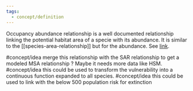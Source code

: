 ```yaml
---
tags:
  - concept/definition
---
```

Occupancy abundance relationship is a well documented relationship linking the potential habitat area of a specie with its abundance.
It is similar to the [[species-area-relationship]] but for the abundance.
See [link](https://en.wikipedia.org/wiki/Occupancy%E2%80%93abundance_relationship).

#concept/idea merge this relationship with the SAR relationship to get a modeled MSA relationship ? Maybe it needs more data like HSM.
#concept/idea this could be used to transform the vulnerability into a continuous function expanded to all species.
#concept/idea this could be used to link with the below 500 population risk for extinction